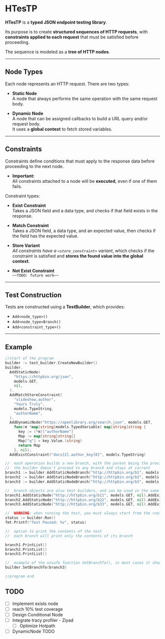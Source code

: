 # HTesTP

**HTesTP** is a **typed JSON endpoint testing library**.

Its purpose is to create **structured sequences of HTTP requests**, with **constraints applied to each request** that must be satisfied before proceeding.

The sequence is modeled as a **tree of HTTP nodes**.

---

## Node Types

Each node represents an HTTP request. There are two types:

- **Static Node**  
  A node that always performs the same operation with the same request body.

- **Dynamic Node**  
  A node that can be assigned callbacks to build a URL query and/or request body.  
  It uses a **global context** to fetch stored variables.

---

## Constraints

Constraints define conditions that must apply to the response data before proceeding to the next node.

- **Important:**  
  All constraints attached to a node will be **executed**, even if one of them fails.

Constraint types:

- **Exist Constraint**  
  Takes a JSON field and a data type, and checks if that field exists in the response.

- **Match Constraint**  
  Takes a JSON field, a data type, and an expected value, then checks if the field has the expected value.

- **Store Variant**  
  *All constraints have a `<store_constraint>` variant*, which checks if the constraint is satisfied and **stores the found value into the global context**.

- **Not Exist Constraint**  
  `~~TODO: future work~~`

---

## Test Construction

Tests are constructed using a **TestBuilder**, which provides:

- `Add<node_type>()`
- `Add<node_type>Branch()`
- `Add<constraint_type>()`

---

##  Example

```go
//start of the program
builder := test_builder.CreateNewBuilder()
builder.
  AddStaticNode(
    "https://httpbin.org/json",
    models.GET,
    nil,
  ).
  AddMatchStoreConstraint(
    "slideshow.author",
    "Yours Truly",
    models.TypeString,
    "authorName",
  ).
  AddDynamicNode("https://openlibrary.org/search.json", models.GET,
    func(m *map[string]models.TypedVariable) map[string]string {
      key := (*m)["authorName"]
      Map := map[string]string{}
      Map["q"] = key.Value.(string)
      return Map
    }, nil).
  AddExistConstraint("docs[2].author_key[0]", models.TypeString)

//	each operation builds a new branch, with the parent being the previous builder's current branch
//	the builder doesn't proceed to any branch and stays at current
branch1 := builder.AddStaticNodeBranch("http://httpbin.org/b1", models.GET, nil)
branch2 := builder.AddStaticNodeBranch("http://httpbin.org/b2", models.GET, nil)
branch3 := builder.AddStaticNodeBranch("http://httpbin.org/b3", models.GET, nil)

//	branch objects are also test builders, and can be used in the same manner
branch1.AddStaticNode("http://httpbin.org/b11", models.GET, nil).AddExistConstraint("num[12]", models.TypeFloat)
branch2.AddStaticNode("http://httpbin.org/b22", models.GET, nil).AddExistConstraint("num[12]", models.TypeFloat)
branch3.AddStaticNode("http://httpbin.org/b33", models.GET, nil).AddExistConstraint("num[12]", models.TypeFloat)

//	WARNING: when running the test, you must always start from the root builder
status := builder.Run()
fmt.Printf("Test Passed: %v", status)

//	option to print the contents of the test
//	each branch will print only the contents of its branch

branch1.PrintList()
branch2.PrintList()
branch3.PrintList()

//	example of the unsafe function SetBranchTo(), in most cases it shouldn't be used, as it can lead to unintentional unallocation of nodes
builder.SetBranchTo(branch3)

//program end
```



## TODO

 - [ ] Implement exists node
 - [ ] reach 10% test coverage
 - [ ] Design Conditional Node
 - [ ] Integrate tracy profiler - Ziyad
	 - [ ] Optimize Hotpath
 - [ ]  DynamicNode TODO

